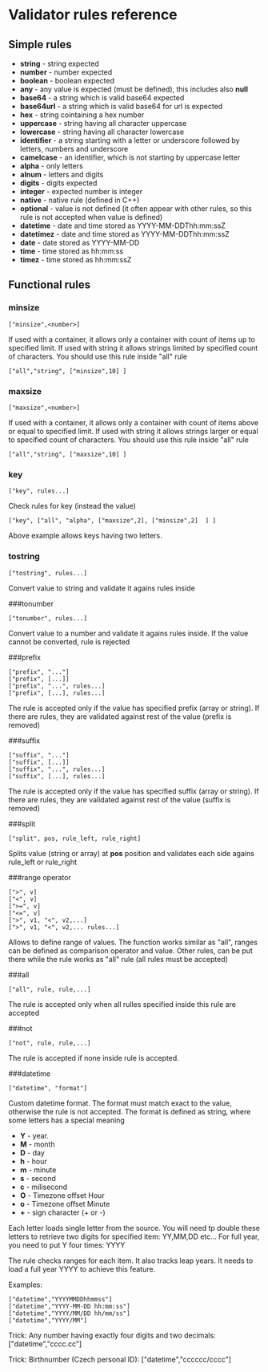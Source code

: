 # Validator rules reference

## Simple rules

 - **string** - string expected
 - **number** - number expected
 - **boolean** - boolean expected
 - **any** - any value is expected (must be defined), this includes also **null**
 - **base64** - a string which is valid base64 expected
 - **base64url** - a string which is valid base64 for url is expected
 - **hex** - string cointaining a hex number
 - **uppercase** - string having all character uppercase
 - **lowercase** - string having all character lowercase
 - **identifier** - a string starting with a letter or underscore followed by letters, numbers and underscore
 - **camelcase** - an identifier, which is not starting by uppercase letter
 - **alpha** - only letters
 - **alnum** - letters and digits
 - **digits** - digits expected
 - **integer** - expected number is integer
 - **native** - native rule (defined in C++)
 - **optional** - value is not defined (it often appear with other rules, so this rule is not accepted when value is defined)
 - **datetime** - date and time stored as YYYY-MM-DDThh:mm:ssZ
 - **datetimez** - date and time stored as YYYY-MM-DDThh:mm:ssZ
 - **date** - date stored as YYYY-MM-DD
 - **time** - time stored as hh:mm:ss
 - **timez** - time stored as hh:mm:ssZ


## Functional rules

### minsize 
```
["minsize",<number>]
```
If used with a container, it allows only a container with count of items up to specified limit. If used
with string it allows strings limited by specified count of characters. You should use this rule inside "all"
rule

```
["all","string", ["minsize",10] ]
```

### maxsize 
```
["maxsize",<number>]
```
If used with a container, it allows only a container with count of items above or equal to specified limit. If used
with string it allows strings larger or equal to specified count of characters. You should use this rule inside "all"
rule

```
["all","string", ["maxsize",10] ]
```

### key
```
["key", rules...]
```
Check rules for key (instead the value)

```
["key", ["all", "alpha", ["maxsize",2], ["minsize",2]  ] ]
```
Above example allows keys having two letters. 

### tostring
```
["tostring", rules...]
```
Convert value to string and validate it agains rules inside

###tonumber
```
["tonumber", rules...]
```

Convert value to a number and validate it agains rules inside. If the value cannot be converted, rule is rejected

###prefix
```
["prefix", "..."]
["prefix", [...]]
["prefix", "...", rules...]
["prefix", [...], rules...]
```

The rule is accepted only if the value has specified prefix (array or string). If there are rules,
they are validated against rest of the value (prefix is removed)

###suffix
```
["suffix", "..."]
["suffix", [...]]
["suffix", "...", rules...]
["suffix", [...], rules...]
```

The rule is accepted only if the value has specified suffix (array or string). If there are rules,
they are validated against rest of the value (suffix is removed)

###split
```
["split", pos, rule_left, rule_right]
```

Splits value (string or array) at **pos** position and validates each side agains rule_left or rule_right

###range operator
```
[">", v]
["<", v]
[">=", v]
["<=", v]
[">", v1, "<", v2,...]
[">", v1, "<", v2,... rules...]
```

Allows to define range of values. The function works similar as "all", ranges can be defined as comparison operator
and value. Other rules, can be put there while the rule works as "all" rule (all rules must be accepted)

###all
```
["all", rule, rule,...]
```
The rule is accepted only when all rulles specified inside this rule are accepted

###not
```
["not", rule, rule,...]
```
The rule is accepted if none inside rule is accepted.

###datetime
```
["datetime", "format"]
```

Custom datetime format. The format must match exact to the value, otherwise the rule is not accepted. The format
is defined as string, where some letters has a special meaning
 - **Y** - year. 
 - **M** - month
 - **D** - day
 - **h** - hour
 - **m** - minute
 - **s** - second
 - **c** - milisecond
 - **O** - Timezone offset Hour
 - **o** - Timezone offset Minute
 - **+** - sign character (+ or -)
 
 Each letter loads single letter from the source. You will need tp double these letters to retrieve two
 digits for specified item: YY,MM,DD etc... For full year, you need to put Y four times: YYYY
 
 The rule checks ranges for each item. It also tracks leap years. It needs to load a full year YYYY to achieve this feature.
 
 Examples:
 ```
 ["datetime","YYYYMMDDhhmmss"]
 ["datetime","YYYY-MM-DD hh:mm:ss"]
 ["datetime","YYYY/MM/DD hh/mm/ss"]
 ["datetime","YYYY/MM"]
 ```
 
 Trick: Any number having exactly four digits and two decimals: ["datetime","cccc.cc"]
 
 Trick: Birthnumber (Czech personal ID): ["datetime","cccccc/cccc"]
 
 
 
 
